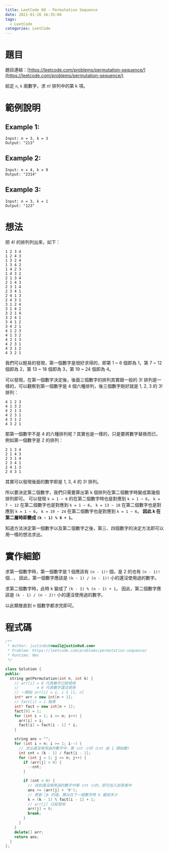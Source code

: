 ```yaml
---
title: LeetCode 60 - Permutation Sequence
date: 2021-01-26 16:35:04
tags:
  - LeetCode
categories: LeetCode
---
```


# 題目
題目連結：[https://leetcode.com/problems/permutation-sequence/](https://leetcode.com/problems/permutation-sequence/)

給定 `n`, `k` 兩數字，求 n! 排列中的第 k 項。

# 範例說明

## Example 1:

```
Input: n = 3, k = 3
Output: "213"
```

## Example 2:

```
Input: n = 4, k = 9
Output: "2314"
```

## Example 3:

```
Input: n = 3, k = 1
Output: "123"
```

<!-- More -->

# 想法

把 4! 的排列列出來，如下：
```
1 2 3 4
1 2 4 3
1 3 2 4
1 3 4 2
1 4 2 3
1 4 3 2
2 1 3 4
2 1 4 3
2 3 1 4
2 3 4 1
2 4 1 3
2 4 3 1
3 1 2 4
3 1 4 2
3 2 1 4
3 2 4 1
3 4 1 2
3 4 2 1
4 1 2 3
4 1 3 2
4 2 1 3
4 2 3 1
4 3 1 2
4 3 2 1
```

我們可以輕易的發現，第一個數字是很好求得的，即第 1 ~ 6 個即為 1，第 7 ~ 12 個即為 2，第 13 ~ 18 個即為 3，第 19 ~ 24 個即為 4。

可以發現，在第一個數字決定後，後面三個數字的排列其實跟一般的 3! 排列是一樣的，可以觀察到第一個數字是 4 個六種排列，後三個數字剛好就是 1, 2, 3 的 3! 排列：
```
4 1 2 3
4 1 3 2
4 2 1 3
4 2 3 1
4 3 1 2
4 3 2 1
```

那第一個數字不是 4 的六種排列呢？其實也是一樣的，只是要將數字替換而已，例如第一個數字是 2 的排列：
```
2 1 3 4
2 1 4 3
2 3 1 4
2 3 4 1
2 4 1 3
2 4 3 1
```
其實可以發現後面的數字即是 1, 3, 4 的 3! 排列。

所以要決定第二個數字，我們只需要算出第 k 個排列在第二個數字時變成第幾個排列即可。
可以發現 `k = 1 ~ 6` 的在第二個數字時也是對應到 `k = 1 ~ 6`，
`k = 7 ~ 12` 在第二個數字也是對應到 `k = 1 ~ 6`，
`k = 13 ~ 18` 在第二個數字也是對應到 `k = 1 ~ 6`，
`k = 19 ~ 24` 在第二個數字也是對應到 `k = 1 ~ 6`。
**因此 k 在第二層時即變成 `(k - 1) % 6 + 1`**。

知道方法決定第一個數字以及第二個數字之後，第三、四個數字的決定方法即可以用一樣的想法求出。

# 實作細節

求第一個數字時，第一個數字是 1 個應該有 `(n - 1)!` 個，是 2 的也有 `(n - 1)!` 個...，
因此，第一個數字應該是 `(k - 1) / (n - 1)!` 小的還沒使用過的數字。

求第二個數字時，此時 k 變成了 `(k - 1) % (n - 1) + 1`，
因此，第二個數字應該是 `(k - 1) / (n - 2)!` 小的還沒使用過的數字。

以此類推直到 n 個數字都求完即可。

# 程式碼

```cpp
/**
 * Author: justin0u0<mail@justin0u0.com>
 * Problem: https://leetcode.com/problems/permutation-sequence/
 * Runtime: 0ms
 */

class Solution {
public:
  string getPermutation(int n, int k) {
    // arr[i] = 0 代表數字已經使用
    //        ≠ 0 代表數字還沒使用
    // 一開始 arr[i] = i, i ∈ [1, n]
    int* arr = new int[n + 1];
    // fact[i] = i 階乘
    int* fact = new int[n + 1];
    fact[0] = 1;
    for (int i = 1; i <= n; i++) {
      arr[i] = i;
      fact[i] = fact[i - 1] * i;
    }

    string ans = "";
    for (int i = n; i >= 1; i--) {
      // 求出還沒使用過的數字中，第 cnt 小的（cnt 由 1 開始數）
      int cnt = (k - 1) / fact[i - 1];
      for (int j = 1; j <= n; j++) {
        if (arr[j] > 0) {
          --cnt;
        }

        if (cnt < 0) {
          // 找到還沒使用過的數字中第 cnt 小的，即可加入到答案中
          ans += (arr[j] + '0');
          // 更新 k 的值，算出在下一個數字時 k 變成多少
          k = (k - 1) % fact[i - 1] + 1;
          // arr[j] 已經使用
          arr[j] = 0;
          break;
        }
      }
    }
    delete[] arr;
    return ans;
  }
};

```
